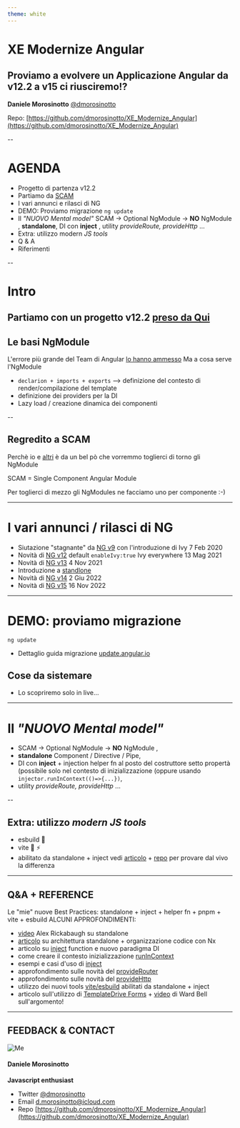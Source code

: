 ```yaml
---
theme: white
---
```


# XE Modernize Angular

## Proviamo a evolvere un Applicazione Angular da v12.2 a v15 ci riusciremo!?

**Daniele Morosinotto**
[@dmorosinotto](https://twitter.com/dmorosinotto)

Repo: [https://github.com/dmorosinotto/XE_Modernize_Angular](https://github.com/dmorosinotto/XE_Modernize_Angular)

--

# AGENDA

-   Progetto di partenza v12.2
-   Partiamo da [SCAM](https://dev.to/this-is-angular/emulating-tree-shakable-components-using-single-component-angular-modules-13do)
-   I vari annunci e rilasci di NG
-   DEMO: Proviamo migrazione `ng update`
-   Il _"NUOVO Mental model"_ SCAM -> Optional NgModule -> **NO** NgModule , **standalone**, DI con **inject** , utility _provideRoute, provideHttp_ ...
-   Extra: utilizzo modern _JS tools_
-   Q & A
-   Riferimenti

--

# Intro

## Partiamo con un progetto v12.2 [preso da Qui](https://github.com/wardbell/ngc-validate)

## Le basi NgModule

L'errore più grande del Team di Angular [lo hanno ammesso]()
Ma a cosa serve l'NgModule

-   `declarion + imports + exports` --> definizione del contesto di render/compilazione del template
-   definizione dei providers per la DI
-   Lazy load / creazione dinamica dei componenti

--

## Regredito a SCAM

Perchè io e [altri](https://medium.com/marmicode/your-angular-module-is-a-scam-b4136ca3917b) è da un bel pò che vorremmo toglierci di torno gli NgModule

SCAM = Single Component Angular Module

Per toglierci di mezzo gli NgModules ne facciamo uno per componente :-)

---

# I vari annunci / rilasci di NG

-   Siutazione "stagnante" da [NG v9](https://blog.angular.io/angular-v13-is-now-available-cce66f7bc296) con l'introduzione di Ivy 7 Feb 2020
-   Novità di [NG v12](https://blog.angular.io/angular-v12-is-now-available-32ed51fbfd49) default `enableIvy:true` Ivy everywhere 13 Mag 2021
-   Novità di [NG v13](https://blog.angular.io/angular-v13-is-now-available-cce66f7bc296) 4 Nov 2021
-   Introduzione a [standlone](https://blog.angular.io/an-update-on-standalone-components-ea53b4d55214)
-   Novità di [NG v14](https://blog.angular.io/angular-v14-is-now-available-391a6db736af) 2 Giu 2022
-   Novità di [NG v15](https://blog.angular.io/angular-v15-is-now-available-df7be7f2f4c8) 16 Nov 2022

---

# DEMO: proviamo migrazione

`ng update`

-   Dettaglio guida migrazione [update.angular.io](https://update.angular.io/?v=12.0-15.0)

## Cose da sistemare

-   Lo scopriremo solo in live...

---

# Il _"NUOVO Mental model"_

-   SCAM -> Optional NgModule -> **NO** NgModule ,
-   **standalone** Component / Directive / Pipe,
-   DI con **inject** + injection helper fn al posto del costruttore setto propertà (possibile solo nel contesto di inizializzazione (oppure usando `injector.runInContext(()=>{...})`,
-   utility _provideRoute, provideHttp_ ...

--

## Extra: utilizzo _modern JS tools_

-   esbuild 🤯
-   vite 💚 ⚡️
-   abilitato da standalone + inject vedi [articolo](https://marmicode.io/blog/versatile-angular) + [repo](https://github.com/dmorosinotto/Angular_Vite) per provare dal vivo la differenza

---

## Q&A + REFERENCE

Le "mie" nuove Best Practices: standalone + inject + helper fn + pnpm + vite + esbuild
ALCUNI APPROFONDIMENTI:

-   [video](https://www.youtube.com/watch?v=kE_zr5ZiPWc) Alex Rickabaugh su standalone
-   [articolo](https://blog.nrwl.io/component-first-architecture-with-standalone-components-and-nx-c87559af1f91) su architettura standalone + organizzazione codice con Nx
-   articolo su [inject](https://codereacter.medium.com/why-angular-14s-new-inject-function-is-so-amazing-ac281e7148d1) function e nuovo paradigma DI
-   come creare il contesto inizializzazione [runInContext](https://netbasal.com/getting-to-know-the-runincontext-api-in-angular-f8996d7e00da)
-   esempi e casi d'uso di [inject](https://dev.to/this-is-angular/always-use-inject-2do4)
-   approfondimento sulle novità del [provideRouter](https://blog.angular.io/advancements-in-the-angular-router-5d69ec4c032)
-   approfondimento sulle novità del [provideHttp](https://netbasal.com/using-the-angular-http-client-in-angular-v15-f4bec3c11926)
-   utilizzo dei nuovi tools [vite/esbuild](https://marmicode.io/blog/versatile-angular) abilitati da standalone + inject
-   articolo sull'utilizzo di [TemplateDrive Forms](https://timdeschryver.dev/blog/a-practical-guide-to-angular-template-driven-forms) + [video](https://youtu.be/7koRJKiBQGA) di Ward Bell sull'argomento!

---

## FEEDBACK & CONTACT

![Me](https://www.xedotnet.org/media/1032/morosinotto_foto.jpg?height=300)

#### Daniele Morosinotto

**Javascript enthusiast**

-   Twitter [@dmorosinotto](https://twitter.com/dmorosinotto)
-   Email [d.morosinotto@icloud.com](d.morosinotto@icloud.com)
-   Repo [https://github.com/dmorosinotto/XE_Modernize_Angular](https://github.com/dmorosinotto/XE_Modernize_Angular)
